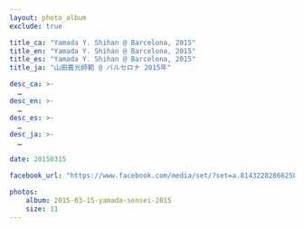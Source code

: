 ```yaml
---
layout: photo_album
exclude: true

title_ca: "Yamada Y. Shihan @ Barcelona, 2015"
title_en: "Yamada Y. Shihan @ Barcelona, 2015"
title_es: "Yamada Y. Shihan @ Barcelona, 2015"
title_ja: "山田嘉光師範 @ バルセロナ 2015年"

desc_ca: >-
  …
desc_en: >-
  …
desc_es: >-
  …
desc_ja: >-
  …

date: 20150315

facebook_url: "https://www.facebook.com/media/set/?set=a.814322828662589"

photos:
    album: 2015-03-15-yamada-sensei-2015
    size: 11
---
```

